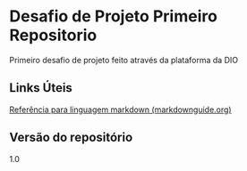 # Desafio de Projeto Primeiro Repositorio
 Primeiro desafio de projeto feito através da plataforma da DIO

## Links Úteis
[Referência para linguagem markdown (markdownguide.org)](https://www.markdownguide.org/getting-started/)

## Versão do repositório
1.0
